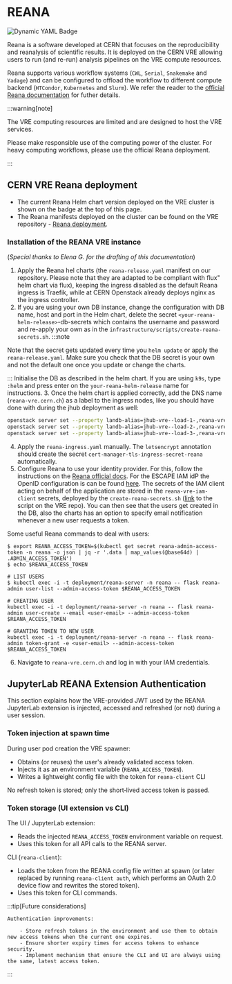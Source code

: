 # REANA

![Dynamic YAML Badge](https://img.shields.io/badge/dynamic/yaml?url=https%3A%2F%2Fraw.githubusercontent.com%2Fvre-hub%2Fvre%2Frefs%2Fheads%2Fmain%2Finfrastructure%2Fcluster%2Fflux%2Freana%2Freana-release.yaml&query=%24.spec.chart.spec.version&label=Reana%20release&color=%23fd3337)

Reana is a software developed at CERN that focuses on the reproducibility and reanalysis of scientific results. It is deployed on the CERN VRE allowing users to run (and re-run) analysis pipelines on the VRE compute resources. 

Reana supports various workflow systems (`CWL`, `Serial`, `Snakemake` and `Yadage`) and can be configured to offload the workflow to different compute backend (`HTCondor`, `Kubernetes` and `Slurm`). We refer the reader to the
[official Reana documentation](https://docs.reana.io/) for futher details.

:::warning[note]

The VRE computing resources are limited and are designed to host the VRE services.

Please make responsible use of the computing power of the cluster. For heavy computing workflows, please use the official Reana deployment. 

:::


## CERN VRE Reana deployment

* The current Reana Helm chart version deployed on the VRE cluster is shown on the badge at the top of this page.
* The Reana manifests deployed on the cluster can be found on the VRE repository - [Reana deployment](https://github.com/vre-hub/vre/tree/main/infrastructure/cluster/flux/reana).


### Installation of the REANA VRE instance
(*Special thanks to Elena G. for the drafting of this documentation*)

1. Apply the Reana hel charts (the `reana-release.yaml` manifest on our repository. Please note that they are adapted to be compliant with flux" helm chart via flux), keeping the ingress
disabled as the default Reana ingress is Traefik, while at CERN Openstack already deploys nginx as the ingress controller.
2. If you are using your own DB instance, change the configuration with DB name, host and port in the Helm chart, delete the secret `<your-reana-helm-release>`-db-secrets which contains the
username and password and re-apply your own as in the `infrastructure/scripts/create-reana-secrets.sh`. 
:::note

Note that the secret gets updated every time you `helm update` or apply the `reana-release.yaml`.
Make sure you check that the DB secret is your own and not the default one once you update or change the charts.

:::
Initialise the DB as described in the helm chart. If you are using `k9s`, type `:helm` and press enter on the `your-reana-helm-release` name for instructions.
3. Once the helm chart is applied correctly, add the DNS name (`reana-vre.cern.ch`) as a label to the ingress nodes, like you should have done with during the jhub deployment as well:
```bash
openstack server set --property landb-alias=jhub-vre--load-1-,reana-vre--load-1- vre-xxxxxxxxxxxx-node-0 
openstack server set --property landb-alias=jhub-vre--load-2-,reana-vre--load-2- vre-xxxxxxxxxxxx-node-1
openstack server set --property landb-alias=jhub-vre--load-3-,reana-vre--load-3- vre-xxxxxxxxxxxx-node-2
```
4. Apply the `reana-ingress.yaml` manually. The `letsencrypt` annotation should create the secret `cert-manager-tls-ingress-secret-reana` automatically.
5. Configure Reana to use your identity provider. For this, follow the instructions on the [Reana official docs](https://github.com/reanahub/docs.reana.io/pull/151/files).
For the ESCAPE IAM idP the OpenID configuration is can be found [here](https://iam-escape.cloud.cnaf.infn.it/.well-known/openid-configuration).
The secrets of the IAM client acting on behalf of the application are stored in the `reana-vre-iam-client` secrets, deployed by the `create-reana-secrets.sh` ([link](https://github.com/vre-hub/vre/blob/main/infrastructure/scripts/reana_secrets.sh) to the script on the VRE repo).
You can then see that the users get created in the DB, also the charts has an option to specify email notification whenever a new user requests a token.

Some useful Reana commands to deal with users:
```bash=
$ export REANA_ACCESS_TOKEN=$(kubectl get secret reana-admin-access-token -n reana -o json | jq -r '.data | map_values(@base64d) | .ADMIN_ACCESS_TOKEN')
$ echo $REANA_ACCESS_TOKEN

# LIST USERS
$ kubectl exec -i -t deployment/reana-server -n reana -- flask reana-admin user-list --admin-access-token $REANA_ACCESS_TOKEN

# CREATING USER
kubectl exec -i -t deployment/reana-server -n reana -- flask reana-admin user-create --email <user-email> --admin-access-token $REANA_ACCESS_TOKEN

# GRANTING TOKEN TO NEW USER 
kubectl exec -i -t deployment/reana-server -n reana -- flask reana-admin token-grant -e <user-email> --admin-access-token $REANA_ACCESS_TOKEN
```

6. Navigate to `reana-vre.cern.ch` and log in with your IAM credentials.

## JupyterLab REANA Extension Authentication

This section explains how the VRE-provided JWT used by the REANA JupyterLab extension is injected, accessed and refreshed (or not) during a user session.

### Token injection at spawn time
During user pod creation the VRE spawner:
- Obtains (or reuses) the user's already validated access token.
- Injects it as an environment variable (`REANA_ACCESS_TOKEN`).
- Writes a lightweight config file with the token for `reana-client` CLI

No refresh token is stored; only the short‑lived access token is passed.

### Token storage (UI extension vs CLI)
The UI / JupyterLab extension: 
- Reads the injected `REANA_ACCESS_TOKEN` environment variable on request.
- Uses this token for all API calls to the REANA server.

CLI (`reana-client`):
- Loads the token from the REANA config file written at spawn (or later replaced by running `reana-client auth`, which performs an OAuth 2.0 device flow and rewrites the stored token).
- Uses this token for CLI commands.

:::tip[Future considerations]
```
Authentication improvements:

    - Store refresh tokens in the environment and use them to obtain new access tokens when the current one expires.
    - Ensure shorter expiry times for access tokens to enhance security.
    - Implement mechanism that ensure the CLI and UI are always using the same, latest access token.
```
:::
